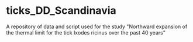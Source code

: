 # ticks_DD_Scandinavia
A repository of data and script used for the study "Northward expansion of the thermal limit for the tick Ixodes ricinus over the past 40 years" 
